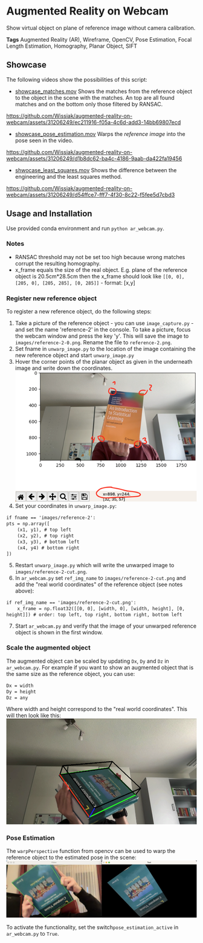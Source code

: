 # Augmented Reality on Webcam
Show virtual object on plane of reference image without camera calibration. 

**Tags**
Augmented Reality (AR), Wireframe, OpenCV, Pose Estimation, Focal Length Estimation, Homography, Planar Object, SIFT

## Showcase
The following videos show the possibilities of this script:
- [showcase_matches.mov](./videos/showcase_matches.mov) Shows the matches from the reference object to the object in the scene with the matches. An top are all found matches and on the bottom only those filtered by RANSAC.

https://github.com/Wissiak/augmented-reality-on-webcam/assets/31206249/ec211916-f05a-4c6d-add3-14bb69807ecd

- [showcase_pose_estimation.mov](./videos/showcase_pose_estimation.mov) Warps the *reference image* into the pose seen in the video.

https://github.com/Wissiak/augmented-reality-on-webcam/assets/31206249/d1b8dc62-ba4c-4186-9aab-da422fa19456

- [shwocase_least_squares.mov](./videos/shwocase_least_squares.mov) Shows the difference between the engineering and the least squares method.

https://github.com/Wissiak/augmented-reality-on-webcam/assets/31206249/d54ffce7-fff7-4f30-8c22-f5fee5d7cbd3


## Usage and Installation
Use provided conda environment and run `python ar_webcam.py`. 

### Notes 
- RANSAC threshold may not be set too high because wrong matches corrupt the resulting homography.
- x_frame equals the size of the real object. E.g. plane of the reference object is 20.5cm*28.5cm then the x_frame should look like `[[0, 0], [205, 0], [205, 285], [0, 285]]` - format: [x,y]

### Register new reference object
To register a new reference object, do the following steps:
1. Take a picture of the reference object - you can use `image_capture.py` - and set the name 'reference-2' in the console. To take a picture, focus the webcam window and press the key 'y'. This will save the image to `images/reference-2-0.png`. Rename the file to `reference-2.png`.
2. Set fname in `unwarp_image.py` to the location of the image containing the new reference object and start `unwarp_image.py`
3. Hover the corner points of the planar object as given in the underneath image and write down the coordinates.
![](./unwarp_image.png)
4. Set your coordinates in `unwarp_image.py`:
```
if fname == 'images/reference-2':
pts = np.array([
    (x1, y1), # top left
    (x2, y2), # top right
    (x3, y3), # bottom left
    (x4, y4) # bottom right
])
```
5. Restart `unwarp_image.py` which will write the unwarped image to `images/reference-2-cut.png`.
6. In `ar_webcam.py` set `ref_img_name` to `images/reference-2-cut.png` and add the "real world coordinates" of the reference object (see notes above):
```
if ref_img_name == 'images/reference-2-cut.png':
    x_frame = np.float32([[0, 0], [width, 0], [width, height], [0, height]]) # order: top left, top right, bottom right, bottom left
```
7. Start `ar_webcam.py` and verify that the image of your unwarped reference object is shown in the first window.

### Scale the augmented object
The augmented object can be scaled by updating `Dx`, `Dy` and `Dz` in `ar_webcam.py`. For example if you want to show an augmented object that is the same size as the reference object, you can use:
```
Dx = width
Dy = height
Dz = any
```
Where width and height correspond to the "real world coordinates". This will then look like this:
![](./scaled_object.png)

### Pose Estimation
The `warpPerspective` function from opencv can be used to warp the reference object to the estimated pose in the scene:
![](./pose-estimation.png)

To activate the functionality, set the switch`pose_estimation_active` in `ar_webcam.py` to `True`.
